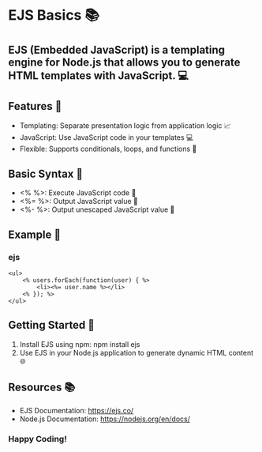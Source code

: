 # EJS Basics 📚

## EJS (Embedded JavaScript) is a templating engine for Node.js that allows you to generate HTML templates with JavaScript. 💻

## Features 🚀
- Templating: Separate presentation logic from application logic 📈
- JavaScript: Use JavaScript code in your templates 💻
- Flexible: Supports conditionals, loops, and functions 🔁

## Basic Syntax 📝
- <% %>: Execute JavaScript code 🤖
- <%= %>: Output JavaScript value 📝
- <%- %>: Output unescaped JavaScript value 📝

## Example 📄

### ejs 
``` <h1><%= title %></h1>
<ul>
    <% users.forEach(function(user) { %>
        <li><%= user.name %></li>
    <% }); %>
</ul>  
```

## Getting Started 🚀
1. Install EJS using npm: npm install ejs
2. Use EJS in your Node.js application to generate dynamic HTML content 🌐

## Resources 📚
- EJS Documentation: https://ejs.co/
- Node.js Documentation: https://nodejs.org/en/docs/

### Happy Coding!